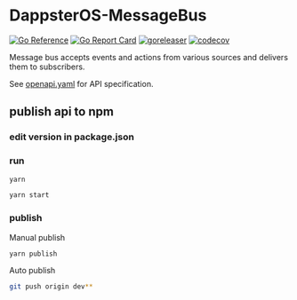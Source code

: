 # DappsterOS-MessageBus

[![Go Reference](https://pkg.go.dev/badge/github.com/dappsteros-io/DappsterOS-MessageBus.svg)](https://pkg.go.dev/github.com/dappsteros-io/DappsterOS-MessageBus) [![Go Report Card](https://goreportcard.com/badge/github.com/dappsteros-io/DappsterOS-MessageBus)](https://goreportcard.com/report/github.com/dappsteros-io/DappsterOS-MessageBus) [![goreleaser](https://github.com/dappsteros-io/DappsterOS-MessageBus/actions/workflows/release.yml/badge.svg)](https://github.com/dappsteros-io/DappsterOS-MessageBus/actions/workflows/release.yml) [![codecov](https://codecov.io/gh/dappsteros-io/DappsterOS-MessageBus/branch/main/graph/badge.svg?token=U4S4ZSZAL9)](https://codecov.io/gh/dappsteros-io/DappsterOS-MessageBus)

Message bus accepts events and actions from various sources and delivers them to subscribers.

See [openapi.yaml](./api/message_bus/openapi.yaml) for API specification.




## publish api to npm

### edit version in package.json

### run
```bash
yarn

yarn start
```

### publish

Manual publish
```bash
yarn publish
```

Auto publish
```bash 
git push origin dev**
```